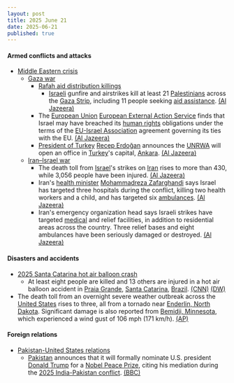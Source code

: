 ```yaml
---
layout: post
title: 2025 June 21
date: 2025-06-21
published: true
---
```



#### Armed conflicts and attacks

* [Middle Eastern crisis](https://en.wikipedia.org/wiki/Middle_Eastern_crisis_%282023%E2%80%93present%29 "Middle Eastern crisis (2023–present)")
  * [Gaza war](https://en.wikipedia.org/wiki/Gaza_war "Gaza war")
    * [Rafah aid distribution killings](https://en.wikipedia.org/wiki/Rafah_aid_distribution_killings "Rafah aid distribution killings")
      * [Israeli](https://en.wikipedia.org/wiki/Israel_Defense_Forces "Israel Defense Forces") gunfire and airstrikes kill at least 21 [Palestinians](https://en.wikipedia.org/wiki/Palestinians "Palestinians") across the [Gaza Strip](https://en.wikipedia.org/wiki/Gaza_Strip "Gaza Strip"), including 11 people seeking [aid assistance](https://en.wikipedia.org/wiki/Humanitarian_aid_during_the_Gaza_war "Humanitarian aid during the Gaza war"). [(Al Jazeera)](https://aje.io/7sgjqa?update=3789826)
    * The [European Union](https://en.wikipedia.org/wiki/European_Union "European Union") [European External Action Service](https://en.wikipedia.org/wiki/European_External_Action_Service "European External Action Service") finds that Israel may have breached its [human rights](https://en.wikipedia.org/wiki/Human_rights "Human rights") obligations under the terms of the [EU-Israel Association](https://en.wikipedia.org/wiki/Israel%E2%80%93European_Union_relations "Israel–European Union relations") agreement governing its ties with the EU. [(Al Jazeera)](https://www.aljazeera.com/news/2025/6/20/israels-gaza-actions-may-breach-eu-israel-human-rights-agreement-report)
    * [President of Turkey](https://en.wikipedia.org/wiki/President_of_Turkey "President of Turkey") [Recep Erdoğan](https://en.wikipedia.org/wiki/Recep_Tayyip_Erdo%C4%9Fan "Recep Tayyip Erdoğan") announces the [UNRWA](https://en.wikipedia.org/wiki/UNRWA "UNRWA") will open an office in [Turkey](https://en.wikipedia.org/wiki/Turkey "Turkey")'s capital, [Ankara](https://en.wikipedia.org/wiki/Ankara "Ankara"). [(Al Jazeera)](https://aje.io/7sgjqa?update=3790087)
  * [Iran–Israel war](https://en.wikipedia.org/wiki/Iran%E2%80%93Israel_war "Iran–Israel war")
    * The death toll from [Israel](https://en.wikipedia.org/wiki/Israel "Israel")'s strikes on [Iran](https://en.wikipedia.org/wiki/Iran "Iran") rises to more than 430, while 3,056 people have been injured. [(Al Jazeera)](https://www.aljazeera.com/news/liveblog/2025/6/21/live-iran-says-still-open-to-diplomacy-israel-vows-continued-attacks)
    * Iran's [health minister](https://en.wikipedia.org/wiki/Ministry_of_Health_and_Medical_Education "Ministry of Health and Medical Education") [Mohammadreza Zafarghandi](https://en.wikipedia.org/wiki/Mohammad-Reza_Zafarghandi "Mohammad-Reza Zafarghandi") says Israel has targeted three hospitals during the conflict, killing two health workers and a child, and has targeted six [ambulances](https://en.wikipedia.org/wiki/Ambulance "Ambulance"). [(Al Jazeera)](https://aje.io/7sgjqa?update=3789705)
    * Iran's emergency organization head says Israeli strikes have targeted [medical](https://en.wikipedia.org/wiki/Medical "Medical") and relief facilities, in addition to residential areas across the country. Three relief bases and eight ambulances have been seriously damaged or destroyed. [(Al Jazeera)](https://aje.io/7sgjqa?update=3789926)

#### Disasters and accidents

* [2025 Santa Catarina hot air balloon crash](https://en.wikipedia.org/wiki/2025_Santa_Catarina_hot_air_balloon_crash "2025 Santa Catarina hot air balloon crash")
  * At least eight people are killed and 13 others are injured in a hot air balloon accident in [Praia Grande](https://en.wikipedia.org/wiki/Praia_Grande%2C_Santa_Catarina "Praia Grande, Santa Catarina"), [Santa Catarina](https://en.wikipedia.org/wiki/Santa_Catarina_%28state%29 "Santa Catarina (state)"), [Brazil](https://en.wikipedia.org/wiki/Brazil "Brazil"). [(CNN)](https://amp.cnn.com/cnn/2025/06/21/americas/dead-hot-air-balloon-accident-brazil-intl) [(DW)](https://www.dw.com/en/brazil-eight-killed-13-injured-in-hot-air-balloon-crash/a-72995835)
* The death toll from an overnight severe weather outbreak across the [United States](https://en.wikipedia.org/wiki/United_States "United States") rises to three, all from a tornado near [Enderlin, North Dakota](https://en.wikipedia.org/wiki/Enderlin%2C_North_Dakota "Enderlin, North Dakota"). Significant damage is also reported from [Bemidji, Minnesota](https://en.wikipedia.org/wiki/Bemidji%2C_Minnesota "Bemidji, Minnesota"), which experienced a wind gust of 106 mph (171 km/h). [(AP)](https://apnews.com/article/north-dakota-tornado-deaths-08d9ce8cbea78a8b86d6a66040723814)

#### Foreign relations

* [Pakistan-United States relations](https://en.wikipedia.org/wiki/Pakistan-United_States_relations "Pakistan-United States relations")
  * [Pakistan](https://en.wikipedia.org/wiki/Pakistan "Pakistan") announces that it will formally nominate U.S. president [Donald Trump](https://en.wikipedia.org/wiki/Donald_Trump "Donald Trump") for a [Nobel Peace Prize](https://en.wikipedia.org/wiki/Nobel_Peace_Prize "Nobel Peace Prize"), citing his mediation during the [2025 India-Pakistan conflict](https://en.wikipedia.org/wiki/2025_India-Pakistan_conflict "2025 India-Pakistan conflict"). [(BBC)](https://www.bbc.com/news/articles/cwyx5yw8y28o)
